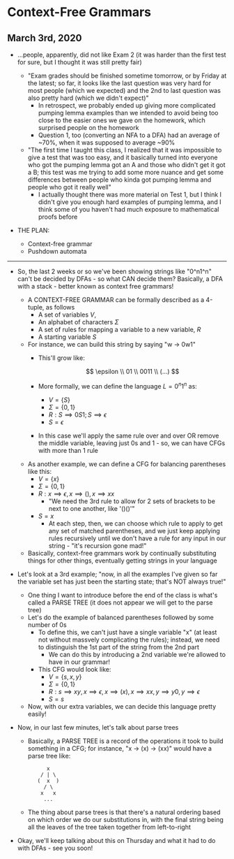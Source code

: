 # Context-Free Grammars

## March 3rd, 2020

- ...people, apparently, did not like Exam 2 (it was harder than the first test for sure, but I thought it was still pretty fair)
    - "Exam grades should be finished sometime tomorrow, or by Friday at the latest; so far, it looks like the last question was very hard for most people (which we expected) and the 2nd to last question was also pretty hard (which we didn't expect)"
        - In retrospect, we probably ended up giving more complicated pumping lemma examples than we intended to avoid being too close to the easier ones we gave on the homework, which surprised people on the homework
        - Question 1, too (converting an NFA to a DFA) had an average of ~70%, when it was supposed to average ~90%
    - "The first time I taught this class, I realized that it was impossible to give a test that was too easy, and it basically turned into everyone who got the pumping lemma got an A and those who didn't get it got a B; this test was me trying to add some more nuance and get some differences between people who kinda got pumping lemma and people who got it really well"
        - I actually thought there was more material on Test 1, but I think I didn't give you enough hard examples of pumping lemma, and I think some of you haven't had much exposure to mathematical proofs before

- THE PLAN:
    - Context-free grammar
    - Pushdown automata

--------------------------------------------------------------------------------

- So, the last 2 weeks or so we've been showing strings like "0^n1^n" can't be decided by DFAs - so what CAN decide them? Basically, a DFA with a stack - better known as context free grammars!
    - A CONTEXT-FREE GRAMMAR can be formally described as a 4-tuple, as follows
        - A set of variables $V$, 
        - An alphabet of characters $\Sigma$
        - A set of rules for mapping a variable to a new variable, $R$
        - A starting variable $S$
    - For instance, we can build this string by saying "w -> 0w1"
        - This'll grow like:

            $$
            \epsilon \\
            01 \\
            0011 \\
            (...)
            $$

        - More formally, we can define the language $L = 0^n1^n$ as:
            - $V = \{S\}$
            - $\Sigma = \{0,1\}$
            - $R: S \implies 0S1; S \implies \epsilon$
            - $S = \epsilon$
        - In this case we'll apply the same rule over and over OR remove the middle variable, leaving just 0s and 1 - so, we can have CFGs with more than 1 rule
    - As another example, we can define a CFG for balancing parentheses like this:
        - $V = \{x\}$
        - $\Sigma = \{0,1\}$
        - $R: x \implies \epsilon, x \implies (), x \implies xx$
            - "We need the 3rd rule to allow for 2 sets of brackets to be next to one another, like '()()'"
        - $S = x$
            - At each step, then, we can choose which rule to apply to get any set of matched parentheses, and we just keep applying rules recursively until we don't have a rule for any input in our string - "it's recursion gone mad!"
    - Basically, context-free grammars work by continually substituting things for other things, eventually getting strings in your language

- Let's look at a 3rd example; "now, in all the examples I've given so far the variable set has just been the starting state; that's NOT always true!"
    - One thing I want to introduce before the end of the class is what's called a PARSE TREE (it does not appear we will get to the parse tree)
    - Let's do the example of balanced parentheses followed by some number of 0s
        - To define this, we can't just have a single variable "x" (at least not without massvely complicating the rules); instead, we need to distinguish the 1st part of the string from the 2nd part
            - We can do this by introducing a 2nd variable we're allowed to have in our grammar!
        - This CFG would look like:
            - $V = \{s,x,y\}$
            - $\Sigma = \{0, 1\}$
            - $R: s \implies xy, x \implies \epsilon, x \implies (x), x \implies xx, y \implies y0, y \implies \epsilon$
            - $S = s$
    - Now, with our extra variables, we can decide this language pretty easily!

- Now, in our last few minutes, let's talk about parse trees
    - Basically, a PARSE TREE is a record of the operations it took to build something in a CFG; for instance, "x -> (x) -> (xx)" would have a parse tree like:

                x
              / | \
             (  x  )
               / \
              x   x
               ...

    - The thing about parse trees is that there's a natural ordering based on which order we do our substitutions in, with the final string being all the leaves of the tree taken together from left-to-right

- Okay, we'll keep talking about this on Thursday and what it had to do with DFAs - see you soon!

